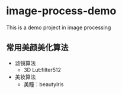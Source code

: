 # image-process-demo
This is a demo project in image processing

## 常用美颜美化算法
* 滤镜算法
  * 3D Lut:filter512
* 美妆算法
  * 美瞳：beautylris